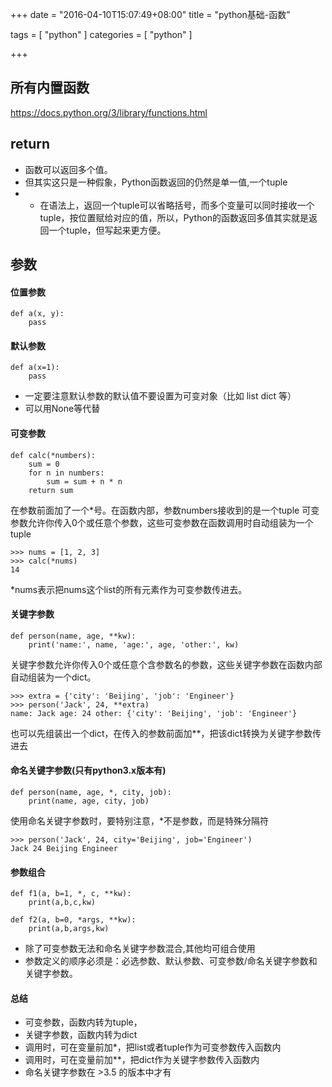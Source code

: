 +++
date = "2016-04-10T15:07:49+08:00"
title = "python基础-函数"

tags = [ "python" ]
categories = [
  "python"
]

+++
<!--more-->

##  所有内置函数

https://docs.python.org/3/library/functions.html

## return

* 函数可以返回多个值。
* 但其实这只是一种假象，Python函数返回的仍然是单一值,一个tuple
* * 在语法上，返回一个tuple可以省略括号，而多个变量可以同时接收一个tuple，按位置赋给对应的值，所以，Python的函数返回多值其实就是返回一个tuple，但写起来更方便。

## 参数

#### 位置参数

    def a(x, y):
        pass

#### 默认参数

    def a(x=1):
        pass

* 一定要注意默认参数的默认值不要设置为可变对象（比如 list dict 等）
* 可以用None等代替

#### 可变参数

    def calc(*numbers):
        sum = 0
        for n in numbers:
            sum = sum + n * n
        return sum

在参数前面加了一个*号。在函数内部，参数numbers接收到的是一个tuple 
可变参数允许你传入0个或任意个参数，这些可变参数在函数调用时自动组装为一个tuple

    >>> nums = [1, 2, 3]
    >>> calc(*nums)
    14

*nums表示把nums这个list的所有元素作为可变参数传进去。


#### 关键字参数

    def person(name, age, **kw):
        print('name:', name, 'age:', age, 'other:', kw)

关键字参数允许你传入0个或任意个含参数名的参数，这些关键字参数在函数内部自动组装为一个dict。

    >>> extra = {'city': 'Beijing', 'job': 'Engineer'}
    >>> person('Jack', 24, **extra)
    name: Jack age: 24 other: {'city': 'Beijing', 'job': 'Engineer'}

也可以先组装出一个dict，在传入的参数前面加**，把该dict转换为关键字参数传进去

#### 命名关键字参数(只有python3.x版本有)

    def person(name, age, *, city, job):
        print(name, age, city, job)

使用命名关键字参数时，要特别注意，*不是参数，而是特殊分隔符

    >>> person('Jack', 24, city='Beijing', job='Engineer')
    Jack 24 Beijing Engineer

#### 参数组合

    def f1(a, b=1, *, c, **kw):
        print(a,b,c,kw)

    def f2(a, b=0, *args, **kw):
        print(a,b,args,kw)

* 除了可变参数无法和命名关键字参数混合,其他均可组合使用
* 参数定义的顺序必须是：必选参数、默认参数、可变参数/命名关键字参数和关键字参数。

#### 总结

* 可变参数，函数内转为tuple，
* 关键字参数，函数内转为dict
* 调用时，可在变量前加*，把list或者tuple作为可变参数传入函数内
* 调用时，可在变量前加**，把dict作为关键字参数传入函数内
* 命名关键字参数在 >3.5 的版本中才有
